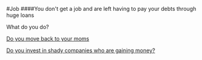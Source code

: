 #Job
####You don't get a job and are left having to pay your debts through huge loans  

What do you do?  

[Do you move back to your moms](result-2.md)  

[Do you invest in shady companies who are gaining money?](result-3.md)  
